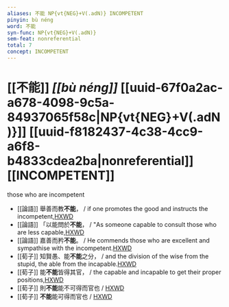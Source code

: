 ```yaml
---
aliases: 不能 NP{vt{NEG}+V(.adN)} INCOMPETENT
pinyin: bù néng
word: 不能
syn-func: NP{vt{NEG}+V(.adN)}
sem-feat: nonreferential
total: 7
concept: INCOMPETENT 
---
```

# [[不能]] *[[bù néng]]*  [[uuid-67f0a2ac-a678-4098-9c5a-84937065f58c|NP{vt{NEG}+V(.adN)}]] [[uuid-f8182437-4c38-4cc9-a6f8-b4833cdea2ba|nonreferential]] [[INCOMPETENT]]
those who are incompetent
 - [[論語]] 舉善而教**不能**， / if one promotes the good and instructs the incompetent,[HXWD](https://hxwd.org/textview.html?location=KR1h0004_tls_002-21a.10)
 - [[論語]] 「以能問於**不能**， / "As someone capable to consult those who are less capable,[HXWD](https://hxwd.org/textview.html?location=KR1h0004_tls_008-5a.3)
 - [[論語]] 嘉善而矜**不能**。 / He commends those who are excellent and sympathise with the incompetent.[HXWD](https://hxwd.org/textview.html?location=KR1h0004_tls_019-5a.5)
 - [[荀子]] 知賢愚、能**不能**之分，
                     / and the division of the wise from the stupid, the able from the incapable.[HXWD](https://hxwd.org/textview.html?location=KR3a0002_tls_004-12a.11)
 - [[荀子]] 能**不能**皆得其官，
                     / the capable and incapable to get their proper positions,[HXWD](https://hxwd.org/textview.html?location=KR3a0002_tls_008-5a.42)
 - [[荀子]] 則**不能**能不可得而官也 / [HXWD](https://hxwd.org/textview.html?location=KR3a0002_tls_010-10a.35)
 - [[荀子]] **不能**能可得而官也 / [HXWD](https://hxwd.org/textview.html?location=KR3a0002_tls_010-11a.31)